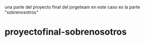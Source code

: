 una parte del proyecto final del jorgeteam en este caso es la parte "sobrenosotros"
# proyectofinal-sobrenosotros
